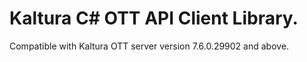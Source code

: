# Kaltura C# OTT API Client Library.
Compatible with Kaltura OTT server version 7.6.0.29902 and above.
